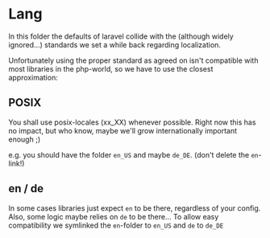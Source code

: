 # Lang

In this folder the defaults of laravel collide with the
(although widely ignored...) standards we set a while back regarding localization.

Unfortunately using the proper standard as agreed on isn't compatible
with most libraries in the php-world, so we have to use the closest approximation:

## POSIX

You shall use posix-locales (xx_XX) whenever possible.
Right now this has no impact, but who know, maybe we'll grow internationally important enough ;)

e.g. you should have the folder `en_US` and maybe `de_DE`.  (don't delete the `en`-link!)

## en / de

In some cases libraries just expect `en` to be there, regardless of your config.
Also, some logic maybe relies on `de` to be there...
To allow easy compatibility we symlinked the `en`-folder to `en_US` and `de` to `de_DE`